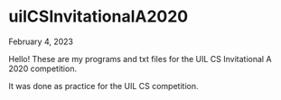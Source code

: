 # uilCSInvitationalA2020
February 4, 2023

Hello! These are my programs and txt files for the UIL CS Invitational A 2020 competition. 

It was done as practice for the UIL CS competition. 


